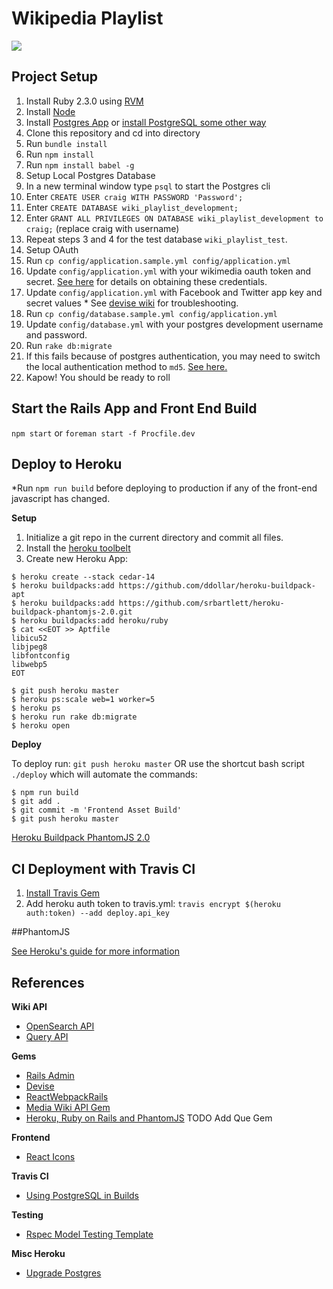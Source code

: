 # Wikipedia Playlist

<img src='https://travis-ci.org/WikiEducationFoundation/WikipediaPlaylist.svg?branch=master'/>

## Project Setup

1. Install Ruby 2.3.0 using [RVM](https://rvm.io/rvm/install)
2. Install [Node](https://nodejs.org/en/)
3. Install [Postgres App](http://postgresapp.com/) or [install PostgreSQL some other way](http://www.postgresql.org/download/)
4. Clone this repository and cd into directory
5. Run `bundle install`
6. Run `npm install`
7. Run `npm install babel -g`
8. Setup Local Postgres Database
  1. In a new terminal window type `psql` to start the Postgres cli
  2. Enter `CREATE USER craig WITH PASSWORD 'Password';`
  3. Enter `CREATE DATABASE wiki_playlist_development;`
  4. Enter `GRANT ALL PRIVILEGES ON DATABASE wiki_playlist_development to craig;` (replace craig with username)
  5. Repeat steps 3 and 4 for the test database `wiki_playlist_test`.
9. Setup OAuth
  1. Run `cp config/application.sample.yml config/application.yml`
  2. Update `config/application.yml` with your wikimedia oauth token and secret. [See here](https://github.com/WikiEducationFoundation/WikiEduDashboard/blob/master/docs/oauth.md) for details on obtaining these credentials.
  3. Update `config/application.yml` with Facebook and Twitter app key and secret values
    * See [devise wiki](https://github.com/plataformatec/devise/wiki) for troubleshooting.
  4. Run `cp config/database.sample.yml config/application.yml`
  5. Update `config/database.yml` with your postgres development username and password.
10. Run `rake db:migrate`
  1. If this fails because of postgres authentication, you may need to switch the local authentication method to `md5`. [See here.](http://stackoverflow.com/questions/17443379/psql-fatal-peer-authentication-failed-for-user-dev)
11. Kapow! You should be ready to roll


## Start the Rails App and Front End Build

`npm start` or `foreman start -f Procfile.dev`

## Deploy to Heroku

*Run `npm run build` before deploying to production if any of the front-end javascript has changed.

**Setup**

1. Initialize a git repo in the current directory and commit all files.
2. Install the [heroku toolbelt](https://toolbelt.heroku.com/)
3. Create new Heroku App:


```shell
$ heroku create --stack cedar-14
$ heroku buildpacks:add https://github.com/ddollar/heroku-buildpack-apt
$ heroku buildpacks:add https://github.com/srbartlett/heroku-buildpack-phantomjs-2.0.git
$ heroku buildpacks:add heroku/ruby
$ cat <<EOT >> Aptfile
libicu52
libjpeg8
libfontconfig
libwebp5
EOT

$ git push heroku master
$ heroku ps:scale web=1 worker=5
$ heroku ps
$ heroku run rake db:migrate
$ heroku open
```

**Deploy**

To deploy run: `git push heroku master` OR use the shortcut bash script `./deploy` which will automate the commands:

```shell
$ npm run build
$ git add .
$ git commit -m 'Frontend Asset Build'
$ git push heroku master
```


[Heroku Buildpack PhantomJS 2.0](https://github.com/srbartlett/heroku-buildpack-phantomjs-2.0/blob/master/README.md)

## CI Deployment with Travis CI

1. [Install Travis Gem](https://github.com/travis-ci/travis.rb#installation)
2. Add heroku auth token to travis.yml: `travis encrypt $(heroku auth:token) --add deploy.api_key`

##PhantomJS



[See Heroku's guide for more information](https://devcenter.heroku.com/articles/getting-started-with-rails4)


## References

**Wiki API**

- [OpenSearch API](https://www.mediawiki.org/wiki/API:Opensearch)
- [Query API](https://www.mediawiki.org/wiki/API:Query)


**Gems**

- [Rails Admin](https://github.com/sferik/rails_admin)
- [Devise](https://github.com/plataformatec/devise)
- [ReactWebpackRails](https://github.com/netguru/react_webpack_rails)
- [Media Wiki API Gem](https://github.com/wikimedia/mediawiki-ruby-api)
- [Heroku, Ruby on Rails and PhantomJS](https://gist.github.com/edelpero/9257311)
TODO Add Que Gem

**Frontend**

 - [React Icons](http://dmfrancisco.github.io/react-icons/)

**Travis CI**

- [Using PostgreSQL in Builds](https://docs.travis-ci.com/user/using-postgresql/#Using-PostgreSQL-in-your-Builds)

**Testing**

- [Rspec Model Testing Template](https://gist.github.com/kyletcarlson/6234923)


**Misc Heroku**

- [Upgrade Postgres](https://devcenter.heroku.com/articles/upgrading-heroku-postgres-databases)

